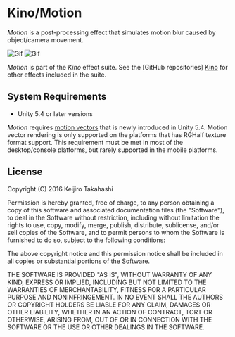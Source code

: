 Kino/Motion
===========

*Motion* is a post-processing effect that simulates motion blur caused by
object/camera movement.

![Gif][Gif1]
![Gif][Gif2]

*Motion* is part of the *Kino* effect suite. See the [GitHub repositories]
[Kino] for other effects included in the suite.

System Requirements
-------------------

- Unity 5.4 or later versions

*Motion* requires [motion vectors][MotionVectors] that is newly introduced in
Unity 5.4. Motion vector rendering is only supported on the platforms that has
RGHalf texture format support. This requirement must be met in most of the
desktop/console platforms, but rarely supported in the mobile platforms.

License
-------

Copyright (C) 2016 Keijiro Takahashi

Permission is hereby granted, free of charge, to any person obtaining a copy of
this software and associated documentation files (the "Software"), to deal in
the Software without restriction, including without limitation the rights to
use, copy, modify, merge, publish, distribute, sublicense, and/or sell copies of
the Software, and to permit persons to whom the Software is furnished to do so,
subject to the following conditions:

The above copyright notice and this permission notice shall be included in all
copies or substantial portions of the Software.

THE SOFTWARE IS PROVIDED "AS IS", WITHOUT WARRANTY OF ANY KIND, EXPRESS OR
IMPLIED, INCLUDING BUT NOT LIMITED TO THE WARRANTIES OF MERCHANTABILITY, FITNESS
FOR A PARTICULAR PURPOSE AND NONINFRINGEMENT. IN NO EVENT SHALL THE AUTHORS OR
COPYRIGHT HOLDERS BE LIABLE FOR ANY CLAIM, DAMAGES OR OTHER LIABILITY, WHETHER
IN AN ACTION OF CONTRACT, TORT OR OTHERWISE, ARISING FROM, OUT OF OR IN
CONNECTION WITH THE SOFTWARE OR THE USE OR OTHER DEALINGS IN THE SOFTWARE.

[Gif1]: https://i.imgur.com/UkJvWnc.gif
[Gif2]: https://i.imgur.com/tJioLuY.gif
[Kino]: https://github.com/search?q=kino+user%3Akeijiro&type=Repositories
[MotionVectors]: http://docs.unity3d.com/540/Documentation/ScriptReference/DepthTextureMode.MotionVectors.html
